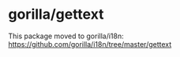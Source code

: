 gorilla/gettext
===============

This package moved to gorilla/i18n: https://github.com/gorilla/i18n/tree/master/gettext
